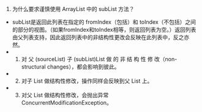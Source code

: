 1. 为什么要求谨慎使用 ArrayList 中的 subList
   方法？
- subList是返回此列表在指定的 fromIndex（包括）和 toIndex（不包括）之间的部分的视图。（如果fromIndex和toIndex相等，则返回列表为空。）返回列表由父列表支持，因此返回列表中的非结构性更改会反映在此列表中，反之亦然。
- 1. 对 父 (sourceList) 子 (subList)List 做 的 非 结 构 性 修 改（non-structural
     changes），都会影响到彼此。
- 2. 对子 List 做结构性修改，操作同样会反映到父 List 上。
- 3. 对父 List 做结构性修改，会抛出异常 ConcurrentModificationException。
